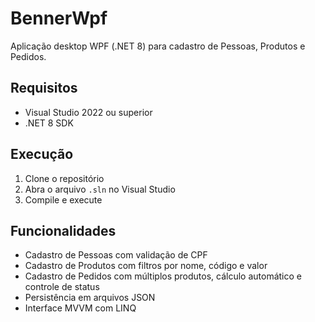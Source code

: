 # BennerWpf

Aplicação desktop WPF (.NET 8) para cadastro de Pessoas, Produtos e Pedidos.

## Requisitos

- Visual Studio 2022 ou superior
- .NET 8 SDK

## Execução

1. Clone o repositório
2. Abra o arquivo `.sln` no Visual Studio
3. Compile e execute

## Funcionalidades

- Cadastro de Pessoas com validação de CPF
- Cadastro de Produtos com filtros por nome, código e valor
- Cadastro de Pedidos com múltiplos produtos, cálculo automático e controle de status
- Persistência em arquivos JSON
- Interface MVVM com LINQ

